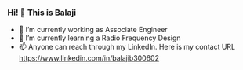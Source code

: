 ### Hi! 👋 This is Balaji

<!--
**balajib3006/balajib3006** is a ✨ _special_ ✨ repository because its `README.md` (this file) appears on your GitHub profile.

Here are some ideas to get you started:

- 🔭 I’m currently working on ...
- 🌱 I’m currently learning ...
- 👯 I’m looking to collaborate on ...
- 🤔 I’m looking for help with ...
- 💬 Ask me about ...
- 📫 How to reach me: ...
- 😄 Pronouns: ...
- ⚡ Fun fact: ...
-->

- 🔭 I’m currently working as Associate Engineer
- 🌱 I’m currently learning a Radio Frequency Design
- 📫 Anyone can reach through my LinkedIn. Here is my contact URL https://www.linkedin.com/in/balajib300602
